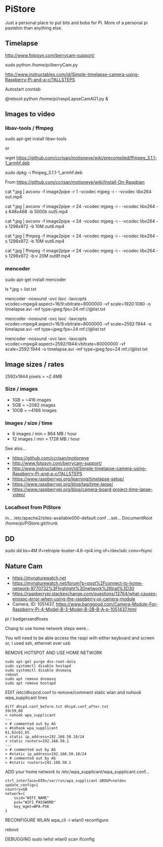 # PiStore
Just a personal place to put bits and bobs for Pi. More of a personal pi pastebin than anything else.



## Timelapse
http://www.fotosyn.com/berrycam-support/

sudo python /home/pi/berryCam.py

http://www.instructables.com/id/Simple-timelapse-camera-using-Raspberry-Pi-and-a-c/?ALLSTEPS

Autostart crontab

@reboot python /home/pi/raspiLapseCamAG1.py & 

## Images to video

### libav-tools / ffmpeg 

sudo apt-get install libav-tools

or

wget https://github.com/ccrisan/motioneye/wiki/precompiled/ffmpeg_3.1.1-1_armhf.deb

sudo dpkg -i ffmpeg_3.1.1-1_armhf.deb

From https://github.com/ccrisan/motioneye/wiki/Install-On-Raspbian

cat *.jpg | avconv -f image2pipe -r 1 -vcodec mjpeg -i - -vcodec libx264 out.mp4

cat *.jpg | avconv -f image2pipe -r 24 -vcodec mjpeg -i - -vcodec libx264 -s 648x468 -b 5000k out5.mp4

cat *.jpg | avconv -f image2pipe -r 24 -vcodec mjpeg -i - -vcodec libx264 -s 1296x972 -b 10M out6.mp4

cat *.jpg | ffmpeg -f image2pipe -r 24 -vcodec mjpeg -i - -vcodec libx264 -s 1296x972 -b 10M out6.mp4

cat *.jpg | ffmpeg -f image2pipe -r 24 -vcodec mjpeg -i - -vcodec libx264 -s 1296x972 -b:v 20M out8f.mp4

### mencoder

sudo apt-get install mencoder

ls *.jpg > list.txt

mencoder -nosound -ovc lavc -lavcopts vcodec=mpeg4:aspect=16/9:vbitrate=8000000 -vf scale=1920:1080 -o timelapse.avi -mf type=jpeg:fps=24 mf://@list.txt

mencoder -nosound -ovc lavc -lavcopts vcodec=mpeg4:aspect=16/9:vbitrate=8000000 -vf scale=2592:1944 -o timelapse.avi -mf type=jpeg:fps=24 mf://@list.txt

mencoder -nosound -ovc lavc -lavcopts vcodec=mpeg4:aspect=2592/1944:vbitrate=80000000 -vf scale=2592:1944 -o timelapse.avi -mf type=jpeg:fps=24 mf://@list.txt


## Image sizes / rates
2592x1944 pixels = ~2.4MB
### Size / images
* 1GB = ~416 images
* 5GB = ~2082 images
* 10GB = ~4166 images
### Images / size / time
* 6 images / min = 864 MB / hour
* 12 images / min = 1728 MB / hour

See also...
* https://github.com/ccrisan/motioneye
* http://www.fotosyn.com/berrycam-support/
* http://www.instructables.com/id/Simple-timelapse-camera-using-Raspberry-Pi-and-a-c/?ALLSTEPS
* https://www.raspberrypi.org/learning/timelapse-setup/
* https://www.raspberrypi.org/blog/tag/time-lapse/
* https://www.raspberrypi.org/blog/camera-board-project-time-lapse-video/


### Localhost from PiStore
in...
/etc/apache2/sites-available000-default.conf
...set...
DocumentRoot /home/pi/PiStore.git/trunk

## DD

sudo dd bs=4M if=retropie-buster-4.6-rpi4.img of=/dev/sdc conv=fsync

## Nature Cam

* https://mynaturewatch.net
* https://mynaturewatch.net/forum?p=post%2Fconnect-to-home-network-9770732%3Fhighlight%3Dnetwork%26trail%3D30
* https://raspberrypi.stackexchange.com/questions/13764/what-causes-enospc-error-when-using-the-raspberry-pi-camera-module
* Camera, ID: 1051437, https://www.banggood.com/Camera-Module-For-Raspberry-Pi-4-Model-B-3-Model-B-2B-B-A-p-1051437.html

pi / badgersandfoxes

Chang to use home network steps were...

You will need to be able access the raspi with either keyboard and screen or, I used ssh, ethernet over usb

REMOVE HOTSPOT AND USE HOME NETWORK

```
sudo apt-get purge dns-root-data
sudo systemctl disable hostapd
sudo systemctl disable dnsmasq
reboot
sudo apt remove dnsmasq
sudo apt remove hostapd
```

EDIT /etc/dhcpcd.conf to remove/comment static wlan and nohook wpa_supplicant lines

```
diff dhcpd.conf_before.txt dhcpd.conf_after.txt 
59c59,60
< nohook wpa_supplicant
---
> # commented out by AG
> #nohook wpa_supplicant
61,62c62,65
< static ip_address=192.168.50.10/24
< static routers=192.168.50.1
---
> # commented out by AG
> #static ip_address=192.168.50.10/24
> # commented out by AG
> #static routers=192.168.50.1
```

ADD your home network to /etc/wpa_supplicant/wpa_supplicant.conf...

```
ctrl_interface=DIR=/var/run/wpa_supplicant GROUP=netdev
update_config=1
country=GB
network={
    ssid="WIFI_NAME"
    psk="WIFI_PASSWORD"
    key_mgmt=WPA-PSK
}
```

RECONFIGURE WLAN
wpa_cli -i wlan0 reconfigure

reboot

DEBUGGING
sudo iwlist wlan0 scan 
ifconfig 


